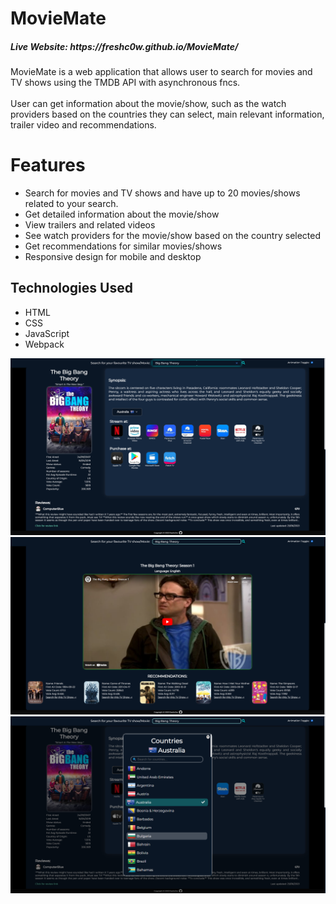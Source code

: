 # MovieMate
<h5>Live Website: https://freshc0w.github.io/MovieMate/</h5>
MovieMate is a web application that allows user to search for movies and TV shows using the TMDB API with asynchronous fncs.<br><br> User can get information about the movie/show, such as the watch providers based on the countries they can select, main relevant information, trailer video and recommendations.
<h1>Features</h1>
<ul>
  <li>Search for movies and TV shows and have up to 20 movies/shows related to your search.</li>
  <li>Get detailed information about the movie/show</li>
  <li>View trailers and related videos</li>
  <li>See watch providers for the movie/show based on the country selected</li>
  <li>Get recommendations for similar movies/shows</li>
  <li>Responsive design for mobile and desktop</li>
</ul>

<h2>Technologies Used</h2>
<ul>
  <li>HTML</li>
  <li>CSS</li>
  <li>JavaScript</li>
  <li>Webpack</li>
</ul>

<img src="https://github.com/freshc0w/MovieMate/blob/main/dist/img/project-scrnshot-1.png?raw=true">
<img src="https://github.com/freshc0w/MovieMate/blob/main/dist/img/project-scrnshot-2.png?raw=true">
<img src="https://github.com/freshc0w/MovieMate/blob/main/dist/img/project-scrnshot-3.png?raw=true">


